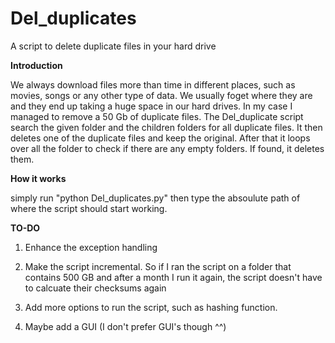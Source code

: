 Del_duplicates
==============

A script to delete duplicate files in your hard drive

<b>Introduction</b>

We always download files more than time in different places, such as movies, songs or any other type of data. 
We usually foget where they are and they end up taking a huge space in our hard drives. In my case I managed to remove a 50 Gb of duplicate files.
The Del_duplicate script search the given folder and the children folders for all duplicate files. It then deletes one of the duplicate files and keep the original.
After that it loops over all the folder to check if there are any empty folders. If found, it deletes them. 


<b>How it works</b>

simply run "python Del_duplicates.py" then type the absoulute path of where the script should start working.


<b>TO-DO</b>

1) Enhance the exception handling

2) Make the script incremental. So if I ran the script on a folder that contains 500 GB and after a month I run it again, the script doesn't have to calcuate their checksums again

3) Add more options to run the script, such as hashing function.

4) Maybe add a GUI (I don't prefer GUI's though ^^)

